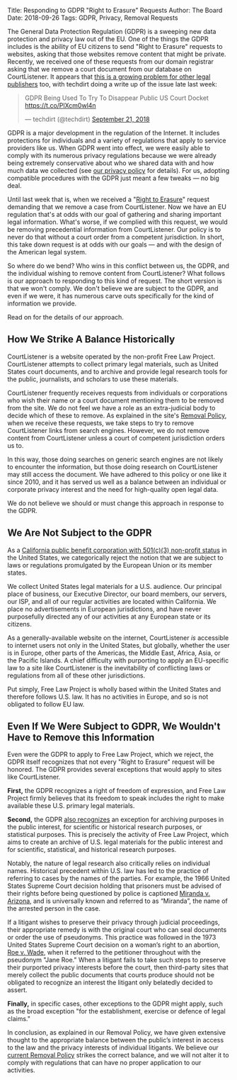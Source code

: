 Title: Responding to GDPR "Right to Erasure" Requests
Author: The Board
Date: 2018-09-26
Tags: GDPR, Privacy, Removal Requests

<!-- PELICAN_BEGIN_SUMMARY -->

The General Data Protection Regulation (GDPR) is a sweeping new data protection and privacy law out of the EU. One of the things the GDPR includes is the ability of EU citizens to send "Right to Erasure" requests to websites, asking that those websites remove content that might be private. Recently, we received one of these requests from our domain registrar asking that we remove a court document from our database on CourtListener. It appears that [this is a growing problem for other legal publishers][techdirt] too, with techdirt doing a write up of the issue late last week:

<blockquote class="twitter-tweet" data-partner="tweetdeck"><p lang="en" dir="ltr">GDPR Being Used To Try To Disappear Public US Court Docket <a href="https://t.co/PlXcm0wl4n">https://t.co/PlXcm0wl4n</a></p>&mdash; techdirt (@techdirt) <a href="https://twitter.com/techdirt/status/1043214365669961728?ref_src=twsrc%5Etfw">September 21, 2018</a></blockquote>
<script async src="https://platform.twitter.com/widgets.js" charset="utf-8"></script>

GDPR is a major development in the regulation of the Internet. It includes protections for individuals and a variety of regulations that apply to service providers like us. When GDPR went into effect, we were easily able to comply with its numerous privacy regulations because we were already being extremely conservative about who we shared data with and how much data we collected (see [our privacy policy][pp] for details). For us, adopting compatible procedures with the GDPR just meant a few tweaks — no big deal.

Until last week that is, when we received a "[Right to Erasure][art17]" request demanding that we remove a case from CourtListener. Now we have an EU regulation that's at odds with our goal of gathering and sharing important legal information. What's worse, if we complied with this request, we would be removing precedential information from CourtListener. Our policy is to never do that without a court order from a competent jurisdiction. In short, this take down request is at odds with our goals — and with the design of the American legal system.

So where do we bend? Who wins in this conflict between us, the GDPR, and the individual wishing to remove content from CourtListener? What follows is our approach to responding to this kind of request. The short version is that we won't comply. We don't believe we are subject to the GDPR, and even if we were, it has numerous carve outs specifically for the kind of information we provide.

Read on for the details of our approach.

<!-- PELICAN_END_SUMMARY -->


## How We Strike A Balance Historically

CourtListener is a website operated by the non-profit Free Law Project. CourtListener attempts to collect primary legal materials, such as United States court documents, and to archive and provide legal research tools for the public, journalists, and scholars to use these materials.

CourtListener frequently receives requests from individuals or corporations who wish their name or a court document mentioning them to be removed from the site. We do not feel we have a role as an extra-judicial body to decide which of these to remove. As explained in the site's [Removal Policy][removal], when we receive these requests, we take steps to try to remove CourtListener links from search engines. However, we do not remove content from CourtListener unless a court of competent jurisdiction orders us to.

In this way, those doing searches on generic search engines are not likely to encounter the information, but those doing research on CourtListener may still access the document. We have adhered to this policy or one like it since 2010, and it has served us well as a balance between an individual or corporate privacy interest and the need for high-quality open legal data.

We do not believe we should or must change this approach in response to the GDPR.


## We Are Not Subject to the GDPR

As a [California public benefit corporation with 501(c)(3) non-profit status][nonprofitdocs] in the United States, we categorically reject the notion that we are subject to laws or regulations promulgated by the European Union or its member states.

We collect United States legal materials for a U.S. audience. Our principal place of business, our Executive Director, our board members, our servers, our ISP, and all of our regular activities are located within California. We place no advertisements in European jurisdictions, and have never purposefully directed any of our activities at any European state or its citizens.

As a generally-available website on the internet, CourtListener *is* accessible to internet users not only in the United States, but globally, whether the user is in Europe, other parts of the Americas, the Middle East, Africa, Asia, or the Pacific Islands. A chief difficulty with purporting to apply an EU-specific law to a site like CourtListener is the inevitability of conflicting laws or regulations from all of these other jurisdictions.

Put simply, Free Law Project is wholly based within the United States and therefore follows U.S. law. It has no activities in Europe, and so is not obligated to follow EU law.


## Even If We Were Subject to GDPR, We Wouldn't Have to Remove this Information

Even were the GDPR to apply to Free Law Project, which we reject, the GDPR itself recognizes that not every "Right to Erasure" request will be honored. The GDPR provides several exceptions that would apply to sites like CourtListener.

**First,** the GDPR recognizes a right of freedom of expression, and Free Law Project firmly believes that its freedom to speak includes the right to make available these U.S. primary legal materials.

**Second,** the GDPR [also recognizes][art17] an exception for archiving purposes in the public interest, for scientific or historical research purposes, or statistical purposes. This is precisely the activity of Free Law Project, which aims to create an archive of U.S. legal materials for the public interest and for scientific, statistical, and historical research purposes.

Notably, the nature of legal research also critically relies on individual names. Historical precedent within U.S. law has led to the practice of referring to cases by the names of the parties. For example, the 1966 United States Supreme Court decision holding that prisoners must be advised of their rights before being questioned by police is captioned [Miranda v. Arizona][miranda], and is universally known and referred to as “Miranda”, the name of the arrested person in the case.

If a litigant wishes to preserve their privacy through judicial proceedings, their appropriate remedy is with the original court who can seal documents or order the use of pseudonyms. This practice was followed in the 1973 United States Supreme Court decision on a woman’s right to an abortion, [Roe v. Wade][roe], when it referred to the petitioner throughout with the pseudonym "Jane Roe." When a litigant fails to take such steps to preserve their purported privacy interests before the court, then third-party sites that merely collect the public documents that courts produce should not be obligated to recognize an interest the litigant only belatedly decided to assert.

**Finally,** in specific cases, other exceptions to the GDPR might apply, such as the broad exception "for the establishment, exercise or defence of legal claims."

In conclusion, as explained in our Removal Policy, we have given extensive thought to the appropriate balance between the public’s interest in access to the law and the privacy interests of individual litigants. We believe our [current Removal Policy][removal] strikes the correct balance, and we will not alter it to comply with regulations that can have no proper application to our activities.


[techdirt]: https://www.techdirt.com/articles/20180920/17133740682/gdpr-being-used-to-try-to-disappear-public-us-court-docket.shtml
[pp]: https://www.courtlistener.com/terms/#privacy
[art17]: https://gdpr-info.eu/art-17-gdpr/
[removal]: https://www.courtlistener.com/terms/#removal
[roe]: https://www.courtlistener.com/opinion/108713/roe-v-wade/
[miranda]: https://www.courtlistener.com/opinion/107252/miranda-v-arizona/
[nonprofitdocs]: {filename}/pages/non-profit-documents.md
